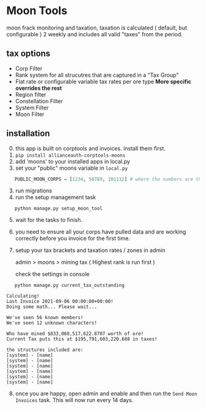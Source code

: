 # Moon Tools

moon frack monitoring and taxation, taxation is calculated ( default, but configurable ) 2 weekly and includes all valid "taxes" from the period.

## tax options 
 - Corp Filter
 - Rank system for all strucutres that are captured in a "Tax Group"
 - Flat rate or configurable variable tax rates per ore type
 **More specific overrides the rest**
 - Region filter
 - Constellation Filter
 - System Filter
 - Moon Filter

## installation
 0. this app is built on corptools and invoices. install them first.
 1. `pip install allianceauth-corptools-moons`
 2. add 'moons' to your installed apps in local.py
 3. set your "public" moons variable in `local.py`
 ```python
    PUBLIC_MOON_CORPS = [1234, 56789, 101112] # where the numbers are the corp ids
 ```
 3. run migrations
 4. run the setup management task 
 ```
    python manage.py setup_moon_tool
 ```
 5. wait for the tasks to finish.
 6. you need to ensure all your corps have pulled data and are working correctly before you invoice for the first time.
 7. setup your tax brackets and taxation rates / zones in admin
    
    admin > moons > mining tax ( Highest rank is run first )

    check the settings in console

 ```
    python manage.py current_tax_outstanding
 ```

   
 ```
Calculating!
Last Invoice 2021-09-06 00:00:00+00:00!
Doing some math... Please wait...

We've seen 56 known members!
We've seen 12 unknown characters!

Who have mined $833,068,517,622.8707 worth of ore!
Current Tax puts this at $195,791,603,220.688 in taxes!

the structures included are:
 [system] - [name]
 [system] - [name]
 [system] - [name]
 [system] - [name]
 [system] - [name]
 [system] - [name]
```
 8. once you are happy, open admin and enable and then run the `Send Moon Invoices` task. This will now run every 14 days.
